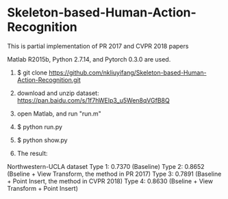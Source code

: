 # Skeleton-based-Human-Action-Recognition
This is partial implementation of PR 2017 and CVPR 2018 papers

Matlab R2015b, Python 2.7.14, and Pytorch 0.3.0 are used.

1. $ git clone https://github.com/nkliuyifang/Skeleton-based-Human-Action-Recognition.git

2. download and unzip dataset: https://pan.baidu.com/s/1f7hWElp3_u5Wen8qVGfB8Q

3. open Matlab, and run "run.m"

4. $ python run.py

5. $ python show.py

6. The result:

Northwestern-UCLA dataset
Type 1: 0.7370 (Baseline)
Type 2: 0.8652 (Bseline + View Transform, the method in PR 2017)
Type 3: 0.7891 (Baseline + Point Insert, the method in CVPR 2018)
Type 4: 0.8630 (Bseline + View Transform + Point Insert)
